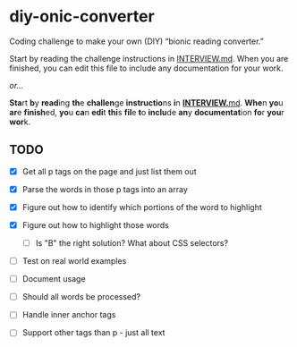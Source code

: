 # diy-onic-converter
Coding challenge to make your own (DIY) “bionic reading converter.”

Start by reading the challenge instructions in [INTERVIEW.md](./INTERVIEW.md). When you are finished, you can edit this file to include any documentation for your work.

_or…_

**Sta**rt **b**y **read**ing **th**e **challen**ge **instructio**ns **i**n **[INTERVIEW.](./INTERVIEW.md)**[md](./INTERVIEW.md). **Whe**n **yo**u **ar**e **finish**ed, **yo**u **ca**n **edi**t **thi**s **fil**e **t**o **inclu**de **an**y **documentat**ion **fo**r **you**r **wor**k.

## TODO

* [x] Get all p tags on the page and just list them out
* [x] Parse the words in those p tags into an array
* [x] Figure out how to identify which portions of the word to highlight
* [x] Figure out how to highlight those words 
   * [ ] Is "B" the right solution? What about CSS selectors?
* [ ] Test on real world examples
* [ ] Document usage

* [ ] Should all words be processed?
* [ ] Handle inner anchor tags
* [ ] Support other tags than p - just all text